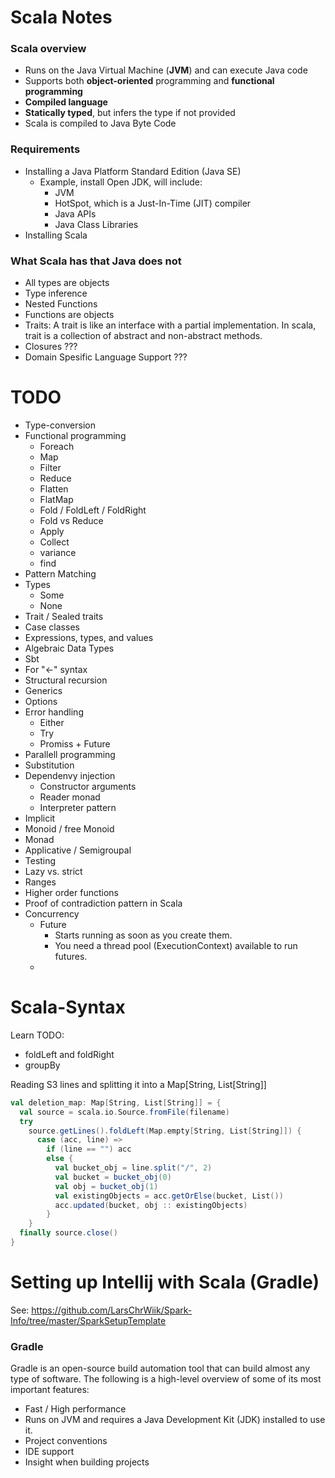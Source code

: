 # Scala Notes

### Scala overview
* Runs on the Java Virtual Machine (**JVM**) and can execute Java code
* Supports both **object-oriented** programming and **functional programming**
* **Compiled language**
* **Statically typed**, but infers the type if not provided
* Scala is compiled to Java Byte Code

### Requirements
* Installing a Java Platform Standard Edition (Java SE)
  * Example, install Open JDK, will include:
    * JVM
    * HotSpot, which is a Just-In-Time (JIT) compiler
    * Java APIs
    * Java Class Libraries
* Installing Scala

### What Scala has that Java does not
* All types are objects
* Type inference
* Nested Functions
* Functions are objects
* Traits: A trait is like an interface with a partial implementation. In scala, trait is a collection of abstract and non-abstract methods. 
* Closures ???
* Domain Spesific Language Support ???


# TODO
* Type-conversion
* Functional programming
  * Foreach
  * Map
  * Filter
  * Reduce
  * Flatten
  * FlatMap
  * Fold / FoldLeft / FoldRight
  * Fold vs Reduce
  * Apply
  * Collect
  * variance
  * find
* Pattern Matching
* Types
  * Some
  * None
* Trait / Sealed traits
* Case classes
* Expressions, types, and values
* Algebraic Data Types
* Sbt
* For "<-" syntax
* Structural recursion
* Generics
* Options
* Error handling
  * Either
  * Try
  * Promiss + Future
* Parallell programming
* Substitution
* Dependenvy injection
  * Constructor arguments
  * Reader monad
  * Interpreter pattern
* Implicit
* Monoid / free Monoid
* Monad
* Applicative / Semigroupal
* Testing
* Lazy vs. strict
* Ranges
* Higher order functions
* Proof of contradiction pattern in Scala
* Concurrency
  * Future
    * Starts running as soon as you create them.
    * You need a thread pool (ExecutionContext) available to run futures.
  * 


# Scala-Syntax
Learn TODO:
* foldLeft and foldRight
* groupBy

Reading S3 lines and splitting it into a Map[String, List[String]]
```Scala
val deletion_map: Map[String, List[String]] = {
  val source = scala.io.Source.fromFile(filename)
  try
    source.getLines().foldLeft(Map.empty[String, List[String]]) {
      case (acc, line) =>
        if (line == "") acc
        else {
          val bucket_obj = line.split("/", 2)
          val bucket = bucket_obj(0)
          val obj = bucket_obj(1)
          val existingObjects = acc.getOrElse(bucket, List())
          acc.updated(bucket, obj :: existingObjects)
        }
    }
  finally source.close()
}
```

# Setting up Intellij with Scala (Gradle)
See: https://github.com/LarsChrWiik/Spark-Info/tree/master/SparkSetupTemplate

### Gradle
Gradle is an open-source build automation tool that can build almost any type of software. The following is a high-level overview of some of its most important features:
* Fast / High performance
* Runs on JVM and requires a Java Development Kit (JDK) installed to use it.
* Project conventions
* IDE support
* Insight when building projects
